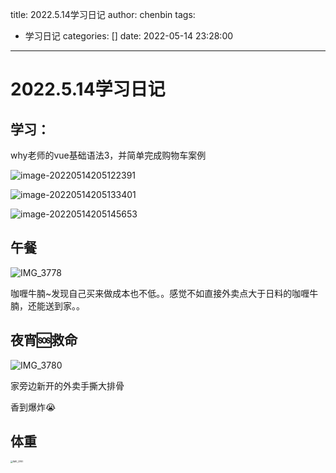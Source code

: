 title: 2022.5.14学习日记
author: chenbin
tags:
  - 学习日记
categories: []
date: 2022-05-14 23:28:00
---
# 2022.5.14学习日记

## 学习：

why老师的vue基础语法3，并简单完成购物车案例

![image-20220514205122391](https://ypyun-cdn.u1n1.com/img/picgo/2022/05/14/20220514205122.png)

![image-20220514205133401](https://ypyun-cdn.u1n1.com/img/picgo/2022/05/14/20220514205133.png)

![image-20220514205145653](https://ypyun-cdn.u1n1.com/img/picgo/2022/05/14/20220514205145.png)

## 午餐

![IMG_3778](https://ypyun-cdn.u1n1.com/img/picgo/2022/05/14/20220514205214.JPG)

咖喱牛腩~发现自己买来做成本也不低。。感觉不如直接外卖点大于日料的咖喱牛腩，还能送到家。。

## 夜宵🆘救命

![IMG_3780](https://ypyun-cdn.u1n1.com/img/picgo/2022/05/14/20220514232610.JPG)

家旁边新开的外卖手撕大排骨

香到爆炸😭

## 体重

<img src="https://ypyun-cdn.u1n1.com/img/picgo/2022/05/14/20220514232744.PNG" alt="IMG_3781" style="zoom:25%;" />


